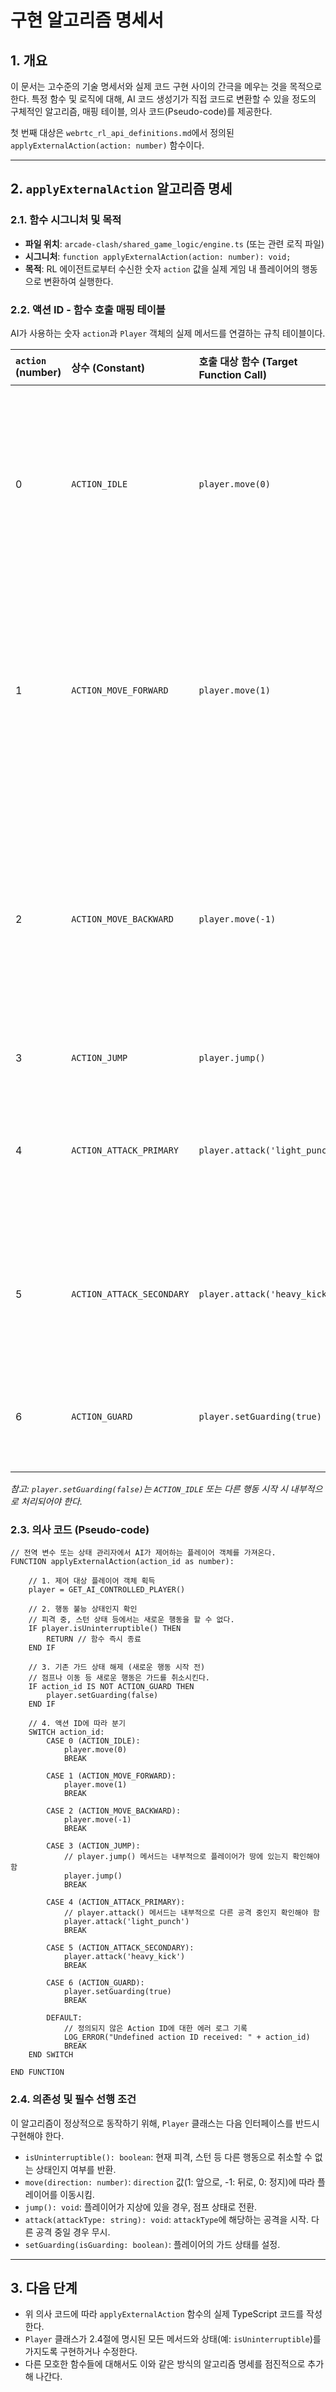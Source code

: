 # 구현 알고리즘 명세서

## 1. 개요

이 문서는 고수준의 기술 명세서와 실제 코드 구현 사이의 간극을 메우는 것을 목적으로 한다. 특정 함수 및 로직에 대해, AI 코드 생성기가 직접 코드로 변환할 수 있을 정도의 구체적인 알고리즘, 매핑 테이블, 의사 코드(Pseudo-code)를 제공한다.

첫 번째 대상은 `webrtc_rl_api_definitions.md`에서 정의된 `applyExternalAction(action: number)` 함수이다.

---

## 2. `applyExternalAction` 알고리즘 명세

### 2.1. 함수 시그니처 및 목적

-   **파일 위치**: `arcade-clash/shared_game_logic/engine.ts` (또는 관련 로직 파일)
-   **시그니처**: `function applyExternalAction(action: number): void;`
-   **목적**: RL 에이전트로부터 수신한 숫자 `action` 값을 실제 게임 내 플레이어의 행동으로 변환하여 실행한다.

### 2.2. 액션 ID - 함수 호출 매핑 테이블

AI가 사용하는 숫자 `action`과 `Player` 객체의 실제 메서드를 연결하는 규칙 테이블이다.

| `action` (number) | 상수 (Constant) | 호출 대상 함수 (Target Function Call) | 설명 |
| :--- | :--- | :--- | :--- |
| 0 | `ACTION_IDLE` | `player.move(0)` | 이동을 멈추고 기본 상태로 전환. | 
| 1 | `ACTION_MOVE_FORWARD` | `player.move(1)` | 캐릭터가 바라보는 방향으로 이동. | 
| 2 | `ACTION_MOVE_BACKWARD` | `player.move(-1)` | 캐릭터가 바라보는 반대 방향으로 이동. | 
| 3 | `ACTION_JUMP` | `player.jump()` | 점프. | 
| 4 | `ACTION_ATTACK_PRIMARY` | `player.attack('light_punch')` | 기본 공격 1 (예: 약한 펀치). | 
| 5 | `ACTION_ATTACK_SECONDARY`| `player.attack('heavy_kick')` | 기본 공격 2 (예: 강한 킥). | 
| 6 | `ACTION_GUARD` | `player.setGuarding(true)` | 가드 자세를 취함. | 

*참고: `player.setGuarding(false)`는 `ACTION_IDLE` 또는 다른 행동 시작 시 내부적으로 처리되어야 한다.*

### 2.3. 의사 코드 (Pseudo-code)

```
// 전역 변수 또는 상태 관리자에서 AI가 제어하는 플레이어 객체를 가져온다.
FUNCTION applyExternalAction(action_id as number):

    // 1. 제어 대상 플레이어 객체 획득
    player = GET_AI_CONTROLLED_PLAYER()

    // 2. 행동 불능 상태인지 확인
    // 피격 중, 스턴 상태 등에서는 새로운 행동을 할 수 없다.
    IF player.isUninterruptible() THEN
        RETURN // 함수 즉시 종료
    END IF

    // 3. 기존 가드 상태 해제 (새로운 행동 시작 전)
    // 점프나 이동 등 새로운 행동은 가드를 취소시킨다.
    IF action_id IS NOT ACTION_GUARD THEN
        player.setGuarding(false)
    END IF

    // 4. 액션 ID에 따라 분기
    SWITCH action_id:
        CASE 0 (ACTION_IDLE):
            player.move(0)
            BREAK

        CASE 1 (ACTION_MOVE_FORWARD):
            player.move(1)
            BREAK

        CASE 2 (ACTION_MOVE_BACKWARD):
            player.move(-1)
            BREAK

        CASE 3 (ACTION_JUMP):
            // player.jump() 메서드는 내부적으로 플레이어가 땅에 있는지 확인해야 함
            player.jump()
            BREAK

        CASE 4 (ACTION_ATTACK_PRIMARY):
            // player.attack() 메서드는 내부적으로 다른 공격 중인지 확인해야 함
            player.attack('light_punch')
            BREAK

        CASE 5 (ACTION_ATTACK_SECONDARY):
            player.attack('heavy_kick')
            BREAK

        CASE 6 (ACTION_GUARD):
            player.setGuarding(true)
            BREAK

        DEFAULT:
            // 정의되지 않은 Action ID에 대한 에러 로그 기록
            LOG_ERROR("Undefined action ID received: " + action_id)
            BREAK
    END SWITCH

END FUNCTION
```

### 2.4. 의존성 및 필수 선행 조건

이 알고리즘이 정상적으로 동작하기 위해, `Player` 클래스는 다음 인터페이스를 반드시 구현해야 한다.

-   `isUninterruptible(): boolean`: 현재 피격, 스턴 등 다른 행동으로 취소할 수 없는 상태인지 여부를 반환.
-   `move(direction: number)`: `direction` 값(1: 앞으로, -1: 뒤로, 0: 정지)에 따라 플레이어를 이동시킴.
-   `jump(): void`: 플레이어가 지상에 있을 경우, 점프 상태로 전환.
-   `attack(attackType: string): void`: `attackType`에 해당하는 공격을 시작. 다른 공격 중일 경우 무시.
-   `setGuarding(isGuarding: boolean)`: 플레이어의 가드 상태를 설정.

---

## 3. 다음 단계

-   위 의사 코드에 따라 `applyExternalAction` 함수의 실제 TypeScript 코드를 작성한다.
-   `Player` 클래스가 2.4절에 명시된 모든 메서드와 상태(예: `isUninterruptible`)를 가지도록 구현하거나 수정한다.
-   다른 모호한 함수들에 대해서도 이와 같은 방식의 알고리즘 명세를 점진적으로 추가해 나간다.
